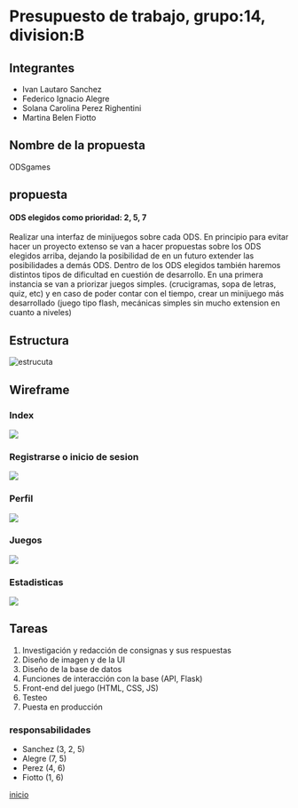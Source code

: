 # Presupuesto de trabajo, grupo:14, division:B 

## Integrantes
- Ivan Lautaro Sanchez
- Federico Ignacio Alegre
- Solana Carolina Perez Righentini
- Martina Belen Fiotto

## Nombre de la propuesta
ODSgames

## propuesta
#### ODS elegidos como prioridad: 2, 5, 7
Realizar una interfaz de minijuegos sobre cada ODS. En principio para evitar hacer un proyecto extenso se van a hacer propuestas sobre los ODS elegidos arriba, dejando la posibilidad de en un futuro extender las posibilidades a demás ODS.
Dentro de los ODS elegidos también haremos distintos tipos de dificultad en cuestión de desarrollo. En una primera instancia se van a priorizar juegos simples. (crucigramas, sopa de letras, quiz, etc) y en caso de poder contar con el tiempo, crear un minijuego más desarrollado (juego tipo flash, mecánicas simples sin mucho extension en cuanto a niveles)

## Estructura
![estrucuta](documentorDeAlcanceImagenes/estructura_sitio.png)

## Wireframe
### Index
![](documentorDeAlcanceImagenes/wireframe_1.png)
### Registrarse o inicio de sesion
![](documentorDeAlcanceImagenes/wireframe_2.png)
### Perfil
![](documentorDeAlcanceImagenes/wireframe_3.png)
### Juegos
![](documentorDeAlcanceImagenes/wireframe_4.png)
### Estadisticas
![](documentorDeAlcanceImagenes/wireframe_5.png)

## Tareas
1. Investigación y redacción de consignas y sus respuestas
2. Diseño de imagen y de la UI
3. Diseño de la base de datos 
4. Funciones de interacción con la base (API, Flask) 
5. Front-end del juego (HTML, CSS, JS)
6. Testeo 
7. Puesta en producción

### responsabilidades
- Sanchez (3, 2, 5)
- Alegre (7, 5)
- Perez (4, 6)
- Fiotto (1, 6)

[inicio](README.md)
